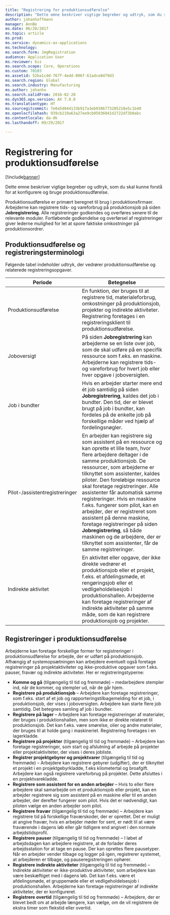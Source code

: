 ```yaml
---
title: "Registrering for produktionsudførelse"
description: "Dette emne beskriver vigtige begreber og udtryk, som du skal kunne forstå for at konfigurere og bruge produktionsudførelse."
author: johanhoffmann
manager: AnnBe
ms.date: 06/20/2017
ms.topic: article
ms.prod: 
ms.service: dynamics-ax-applications
ms.technology: 
ms.search.form: JmgRegistration
audience: Application User
ms.reviewer: bis
ms.search.scope: Core, Operations
ms.custom: 70103
ms.assetid: 52ba1cdd-767f-4edd-896f-61adce8479d3
ms.search.region: Global
ms.search.industry: Manufacturing
ms.author: johanho
ms.search.validFrom: 2016-02-28
ms.dyn365.ops.version: AX 7.0.0
ms.translationtype: HT
ms.sourcegitcommit: 7e0a5d044133b917a3eb9386773205218e5c1b40
ms.openlocfilehash: 939cb219a63a27ee9cb05036041d2722df3b0abc
ms.contentlocale: da-dk
ms.lasthandoff: 09/29/2017

---
```


# <a name="registration-for-manufacturing-execution"></a>Registrering for produktionsudførelse

[!include[banner](../includes/banner.md)]


Dette emne beskriver vigtige begreber og udtryk, som du skal kunne forstå for at konfigurere og bruge produktionsudførelse. 

Produktionsudførelse er primært beregnet til brug i produktionsfirmaer. Arbejderne kan registrere tids- og vareforbrug på produktionsjob på siden **Jobregistrering**. Alle registreringer godkendes og overføres senere til de relevante moduler. Fortløbende godkendelse og overførsel af registreringer giver lederne mulighed for let at spore faktiske omkostninger på produktionsordrer.

## <a name="manufacturing-execution-and-registration-terminology"></a>Produktionsudførelse og registreringsterminologi
Følgende tabel indeholder udtryk, der vedrører produktionsudførelse og relaterede registreringsopgaver.

| Periode                          | Betegnelse                                                                                                                                                                                                                                                                                                                                                                                                                                                                                                                                                                                           |
|-------------------------------|-------------------------------------------------------------------------------------------------------------------------------------------------------------------------------------------------------------------------------------------------------------------------------------------------------------------------------------------------------------------------------------------------------------------------------------------------------------------------------------------------------------------------------------------------------------------------------------------------------|
| Produktionsudførelse       | En funktion, der bruges til at registrere tid, materialeforbrug, omkostninger på produktionsjob, projekter og indirekte aktiviteter. Registrering foretages i en registreringsklient til produktionsudførelse.                                                                                                                                                                                                                                                                                                                                                                                                   |
| Joboversigt                      | På siden **Jobregistrering** kan arbejderne se en liste over job, som de skal udføre på en specifik ressource som f.eks. en maskine. Arbejderne kan registrere tids- og vareforbrug for hvert job eller hver opgave i joboversigten.                                                                                                                                                                                                                                                                                                                                                                           |
| Job i bundter                  | Hvis en arbejder starter mere end ét job samtidig på siden **Jobregistrering**, kaldes det job i bundter. Den tid, der er blevet brugt på job i bundter, kan fordeles på de enkelte job på forskellige måder ved hjælp af fordelingsnøgler.                                                                                                                                                                                                                                                                                                                                                         |
| Pilot-/assistentregistreringer | En arbejder kan registrere sig som assistent på en ressource og kan oprette et lille team, hvor flere arbejdere deltager i de samme produktionsjob. De ressourcer, som arbejderne er tilknyttet som assistenter, kaldes piloter. Den foreløbige ressource skal foretage registreringer. Alle assistenter får automatisk samme registreringer. Hvis en maskine f.eks. fungerer som pilot, kan en arbejder, der er registreret som assistent på denne maskine, foretage registreringer på siden **Jobregistrering**, så både maskinen og de arbejdere, der er tilknyttet som assistenter, får de samme registreringer. |
| Indirekte aktivitet             | En aktivitet eller opgave, der ikke direkte vedrører et produktionsjob eller et projekt, f.eks. et afdelingsmøde, et rengøringsjob eller et vedligeholdelsesjob i produktionshallen. Arbejderne kan foretage registreringer af indirekte aktiviteter på samme måde, som de kan registrere produktionsjob og projekter.                                                                                                                                                                                                                                                                                                |

## <a name="registrations-in-manufacturing-execution"></a>Registreringer i produktionsudførelse
Arbejderne kan foretage forskellige former for registreringer i produktionsudførelse for arbejde, der er udført på produktionsjob. Afhængig af systemopsætningen kan arbejdere eventuelt også foretage registreringer på projektaktiviteter og ikke-produktive opgaver som f.eks. pauser, fravær og indirekte aktiviteter. Her er registreringstyperne:

-   **Komme og gå** (tilgængelig til tid og fremmøde) – medarbejdere stempler ind, når de kommer, og stempler ud, når de går hjem.
-   **Registrere på produktionsjob** – Arbejdere kan foretage registreringer, som f.eks. start af et job og rapporteringstilbagemelding for et job, i produktionsjob, der vises i joboversigten. Arbejdere kan starte flere job samtidig. Det betegnes samling af job i bundter.
-   **Registrere på lager** – Arbejdere kan foretage registreringer af materialer, der bruges i produktionshallen, men som ikke er direkte relateret til produktionsjob. Det kan f.eks. være smørelse, olier og andre materialer, der bruges til at holde gang i maskineriet. Registrering foretages i en lagerkladde.
-   **Registrere på projekter** (tilgængelig til tid og fremmøde) – Arbejdere kan foretage registreringer, som start og afslutning af arbejde på projekter eller projektaktiviteter, der vises i deres jobliste.
-   **Registrer projektgebyrer og projektvarer** (tilgængelig til tid og fremmøde) – Arbejdere kan registrere gebyrer (udgifter), der er tilknyttet et projekt i en projektgebyrkladde, f.eks kilometertal og broafgift. Arbejdere kan også registrere vareforbrug på projekter. Dette afsluttes i en projektvarekladde.
-   **Registrere som assistent for en anden arbejder** – Hvis to eller flere arbejdere skal samarbejde om et produktionsjob eller projekt, kan en arbejder registrere sig som assistent på en maskine eller til en anden arbejder, der derefter fungerer som pilot. Hvis det er nødvendigt, kan piloten vælge en anden arbejder som pilot.
-   **Registrere fravær** (tilgængelig til tid og fremmøde) – Arbejdere kan registrere tid på forskellige fraværskoder, der er oprettet. Det er muligt at angive fravær, hvis en arbejder møder for sent, er nødt til at være fraværende i dagens løb eller går tidligere end angivet i den normale arbejdstidsprofil.
-   **Registrere pauser** (tilgængelig til tid og fremmøde) – I løbet af arbejdsdagen kan arbejdere registrere, at de forlader deres arbejdsstation for at tage en pause. Der kan oprettes flere pausetyper. Når en arbejder vender tilbage og logger på igen, registrerer systemet, at arbejderen er tilbage, og pauseregistreringen ophører.
-   **Registrere indirekte aktiviteter** (tilgængelig til tid og fremmøde) – Indirekte aktiviteter er ikke-produktive aktiviteter, som arbejdere kan være beskæftiget med i dagens løb. Det kan f.eks. være et afdelingsmøde, et gruppemøde eller et vedligeholdelsesjob i produktionshallen. Arbejderne kan foretage registreringer af indirekte aktiviteter, der er konfigureret.
-   **Registrere overtid** (tilgængelig til tid og fremmøde) – Arbejdere, der er blevet bedt om at arbejde længere, kan vælge, om de vil registrere de ekstra timer som flekstid eller overtid.





